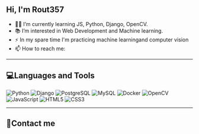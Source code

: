 ## Hi, I'm Rout357

- 👨‍💻 I’m currently learning JS, Python, Django, OpenCV.
- 📚 I’m interested in Web Development and Machine learning.
- ⚡ In my spare time I'm practicing machine learningand computer vision
- 📫 How to reach me:

---

## 💻Languages and Tools

![Python](https://img.shields.io/badge/-Python-030303?style=for-the-badge&logo=python&logoColor=4B8BBE)
![Django](https://img.shields.io/badge/-Django-030303?style=for-the-badge&logo=Django&logoColor=006400)
![PostgreSQL](https://img.shields.io/badge/-PostgreSql-030303?style=for-the-badge&logo=PostgreSql&logoColor=0064A5)
![MySQL](https://img.shields.io/badge/-MySql-030303?style=for-the-badge&logo=MySql&logoColor=00758F)
![Docker](https://img.shields.io/badge/-Docker-030303?style=for-the-badge&logo=Docker&logoColor=0DB7ED)
![OpenCV](https://img.shields.io/badge/-OpenCV-030303?style=for-the-badge&logo=OpenCV&logoColor=CB3837)
![JavaScript](https://img.shields.io/badge/-JavaScript-030303?style=for-the-badge&logo=JavaScript&logoColor=FFD700)
![HTML5](https://img.shields.io/badge/-HTML-030303?style=for-the-badge&logo=HTML5&logoColor=F06529)
![CSS3](https://img.shields.io/badge/-CSS-030303?style=for-the-badge&logo=CSS3&logoColor=2965F1)

---

## 📱Contact me

